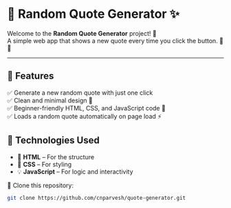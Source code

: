 # 🎯 Random Quote Generator ✨

Welcome to the **Random Quote Generator** project! 🚀  
A simple web app that shows a new quote every time you click the button. 💬📜

---

## 🌟 Features

✅ Generate a new random quote with just one click  
✅ Clean and minimal design 🧼  
✅ Beginner-friendly HTML, CSS, and JavaScript code 👶  
✅ Loads a random quote automatically on page load ⚡

## 🔧 Technologies Used

- 🧱 **HTML** – For the structure
- 🎨 **CSS** – For styling
- 💡 **JavaScript** – For logic and interactivity

🔁 Clone this repository:
   ```bash
   git clone https://github.com/cnparvesh/quote-generator.git
